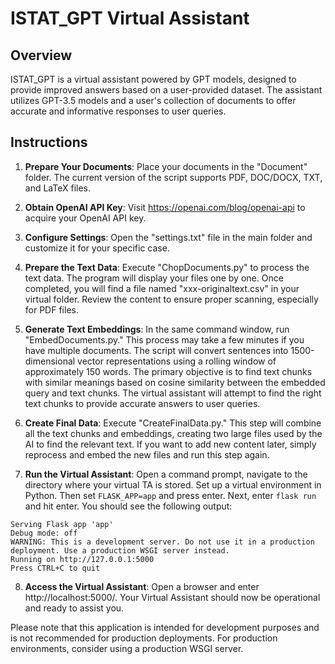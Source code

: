 # ISTAT_GPT Virtual Assistant

## Overview

ISTAT_GPT is a virtual assistant powered by GPT models, designed to provide improved answers based on a user-provided dataset. The assistant utilizes GPT-3.5 models and a user's collection of documents to offer accurate and informative responses to user queries.

## Instructions

1. **Prepare Your Documents**: Place your documents in the "Document" folder. The current version of the script supports PDF, DOC/DOCX, TXT, and LaTeX files.

2. **Obtain OpenAI API Key**: Visit https://openai.com/blog/openai-api to acquire your OpenAI API key.

3. **Configure Settings**: Open the "settings.txt" file in the main folder and customize it for your specific case.

4. **Prepare the Text Data**: Execute "ChopDocuments.py" to process the text data. The program will display your files one by one. Once completed, you will find a file named "xxx-originaltext.csv" in your virtual folder. Review the content to ensure proper scanning, especially for PDF files.

5. **Generate Text Embeddings**: In the same command window, run "EmbedDocuments.py." This process may take a few minutes if you have multiple documents. The script will convert sentences into 1500-dimensional vector representations using a rolling window of approximately 150 words. The primary objective is to find text chunks with similar meanings based on cosine similarity between the embedded query and text chunks. The virtual assistant will attempt to find the right text chunks to provide accurate answers to user queries.

6. **Create Final Data**: Execute "CreateFinalData.py." This step will combine all the text chunks and embeddings, creating two large files used by the AI to find the relevant text. If you want to add new content later, simply reprocess and embed the new files and run this step again.

7. **Run the Virtual Assistant**: Open a command prompt, navigate to the directory where your virtual TA is stored. Set up a virtual environment in Python. Then set `FLASK_APP=app` and press enter. Next, enter `flask run` and hit enter. You should see the following output:

```
Serving Flask app 'app'
Debug mode: off 
WARNING: This is a development server. Do not use it in a production deployment. Use a production WSGI server instead.
Running on http://127.0.0.1:5000 
Press CTRL+C to quit
```

8. **Access the Virtual Assistant**: Open a browser and enter http://localhost:5000/. Your Virtual Assistant should now be operational and ready to assist you.

Please note that this application is intended for development purposes and is not recommended for production deployments. For production environments, consider using a production WSGI server.

